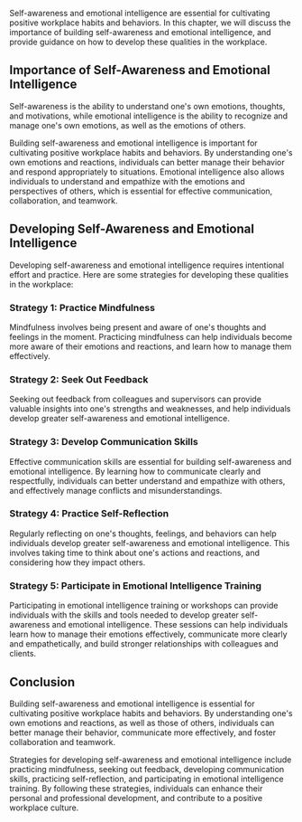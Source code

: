 
Self-awareness and emotional intelligence are essential for cultivating positive workplace habits and behaviors. In this chapter, we will discuss the importance of building self-awareness and emotional intelligence, and provide guidance on how to develop these qualities in the workplace.

Importance of Self-Awareness and Emotional Intelligence
-------------------------------------------------------

Self-awareness is the ability to understand one's own emotions, thoughts, and motivations, while emotional intelligence is the ability to recognize and manage one's own emotions, as well as the emotions of others.

Building self-awareness and emotional intelligence is important for cultivating positive workplace habits and behaviors. By understanding one's own emotions and reactions, individuals can better manage their behavior and respond appropriately to situations. Emotional intelligence also allows individuals to understand and empathize with the emotions and perspectives of others, which is essential for effective communication, collaboration, and teamwork.

Developing Self-Awareness and Emotional Intelligence
----------------------------------------------------

Developing self-awareness and emotional intelligence requires intentional effort and practice. Here are some strategies for developing these qualities in the workplace:

### Strategy 1: Practice Mindfulness

Mindfulness involves being present and aware of one's thoughts and feelings in the moment. Practicing mindfulness can help individuals become more aware of their emotions and reactions, and learn how to manage them effectively.

### Strategy 2: Seek Out Feedback

Seeking out feedback from colleagues and supervisors can provide valuable insights into one's strengths and weaknesses, and help individuals develop greater self-awareness and emotional intelligence.

### Strategy 3: Develop Communication Skills

Effective communication skills are essential for building self-awareness and emotional intelligence. By learning how to communicate clearly and respectfully, individuals can better understand and empathize with others, and effectively manage conflicts and misunderstandings.

### Strategy 4: Practice Self-Reflection

Regularly reflecting on one's thoughts, feelings, and behaviors can help individuals develop greater self-awareness and emotional intelligence. This involves taking time to think about one's actions and reactions, and considering how they impact others.

### Strategy 5: Participate in Emotional Intelligence Training

Participating in emotional intelligence training or workshops can provide individuals with the skills and tools needed to develop greater self-awareness and emotional intelligence. These sessions can help individuals learn how to manage their emotions effectively, communicate more clearly and empathetically, and build stronger relationships with colleagues and clients.

Conclusion
----------

Building self-awareness and emotional intelligence is essential for cultivating positive workplace habits and behaviors. By understanding one's own emotions and reactions, as well as those of others, individuals can better manage their behavior, communicate more effectively, and foster collaboration and teamwork.

Strategies for developing self-awareness and emotional intelligence include practicing mindfulness, seeking out feedback, developing communication skills, practicing self-reflection, and participating in emotional intelligence training. By following these strategies, individuals can enhance their personal and professional development, and contribute to a positive workplace culture.
